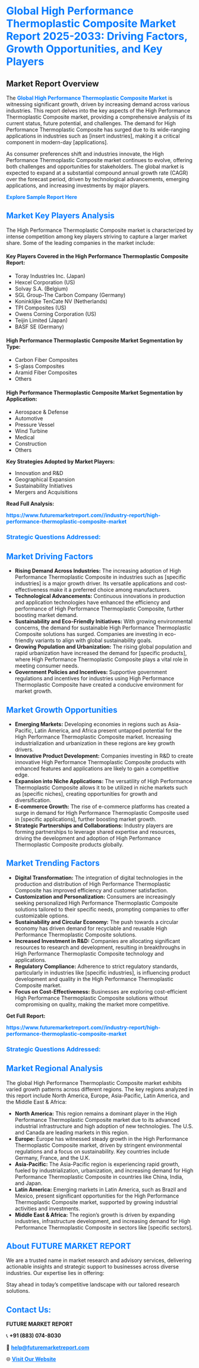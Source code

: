 <h1 style="color: #007BFF;">Global High Performance Thermoplastic Composite Market Report 2025-2033: Driving Factors, Growth Opportunities, and Key Players</h1>

<section id="overview">
<h2>Market Report Overview</h2>
<p>The <a href="https://www.futuremarketreport.com//industry-report/high-performance-thermoplastic-composite-market" style="color: #007BFF; text-decoration: none;"><strong>Global High Performance Thermoplastic Composite Market</strong></a> is witnessing significant growth, driven by increasing demand across various industries. This report delves into the key aspects of the High Performance Thermoplastic Composite market, providing a comprehensive analysis of its current status, future potential, and challenges. The demand for High Performance Thermoplastic Composite has surged due to its wide-ranging applications in industries such as [insert industries], making it a critical component in modern-day [applications].</p>
<p>As consumer preferences shift and industries innovate, the High Performance Thermoplastic Composite market continues to evolve, offering both challenges and opportunities for stakeholders. The global market is expected to expand at a substantial compound annual growth rate (CAGR) over the forecast period, driven by technological advancements, emerging applications, and increasing investments by major players.</p>
</section>

<section id="overview">
<p><a href="https://www.futuremarketreport.com//request-sample/reportId=53949" style="color: #007BFF; text-decoration: none;"><strong>Explore Sample Report Here</strong></a></p>
</section>

<section id="key-players">
<h2 style="color: #007BFF;">Market Key Players Analysis</h2>
<p>The High Performance Thermoplastic Composite market is characterized by intense competition among key players striving to capture a larger market share. Some of the leading companies in the market include:</p>
<h4>Key Players Covered in the High Performance Thermoplastic Composite Report:</h4>
<ul><li>Toray Industries Inc. (Japan)</li><li>Hexcel Corporation (US)</li><li>Solvay S.A. (Belgium)</li><li>SGL Group-The Carbon Company (Germany)</li><li>Koninklijke TenCate NV (Netherlands)</li><li>TPI Composites (US)</li><li>Owens Corning Corporation (US)</li><li>Teijin Limited (Japan)</li><li>BASF SE (Germany)</li></ul>
<h4>High Performance Thermoplastic Composite Market Segmentation by Type:</h4>
<ul><li>Carbon Fiber Composites</li><li>S-glass Composites</li><li>Aramid Fiber Composites</li><li>Others</li></ul>

<h4>High Performance Thermoplastic Composite Market Segmentation by Application:</h4>
<ul><li>Aerospace &amp; Defense</li><li>Automotive</li><li>Pressure Vessel</li><li>Wind Turbine</li><li>Medical</li><li>Construction</li><li>Others</li></ul>
<p><strong>Key Strategies Adopted by Market Players:</strong></p>
<ul>
<li>Innovation and R&D</li>
<li>Geographical Expansion</li>
<li>Sustainability Initiatives</li>
<li>Mergers and Acquisitions</li>
</ul>
</section>

<section>
<p><strong>Read Full Analysis: </strong></p><a href="https://www.futuremarketreport.com//industry-report/high-performance-thermoplastic-composite-market" style="color: #007BFF; text-decoration: none;"><strong>https://www.futuremarketreport.com//industry-report/high-performance-thermoplastic-composite-market</strong></a>
<h3 style="color: #007BFF;">Strategic Questions Addressed:</h3>
</section>

<section id="driving-factors">
<h2 style="color: #007BFF;">Market Driving Factors</h2>
<ul>
<li><strong>Rising Demand Across Industries:</strong> The increasing adoption of High Performance Thermoplastic Composite in industries such as [specific industries] is a major growth driver. Its versatile applications and cost-effectiveness make it a preferred choice among manufacturers.</li>
<li><strong>Technological Advancements:</strong> Continuous innovations in production and application technologies have enhanced the efficiency and performance of High Performance Thermoplastic Composite, further boosting market demand.</li>
<li><strong>Sustainability and Eco-Friendly Initiatives:</strong> With growing environmental concerns, the demand for sustainable High Performance Thermoplastic Composite solutions has surged. Companies are investing in eco-friendly variants to align with global sustainability goals.</li>
<li><strong>Growing Population and Urbanization:</strong> The rising global population and rapid urbanization have increased the demand for [specific products], where High Performance Thermoplastic Composite plays a vital role in meeting consumer needs.</li>
<li><strong>Government Policies and Incentives:</strong> Supportive government regulations and incentives for industries using High Performance Thermoplastic Composite have created a conducive environment for market growth.</li>
</ul>
</section>

<section id="growth-opportunities">
<h2 style="color: #007BFF;">Market Growth Opportunities</h2>
<ul>
<li><strong>Emerging Markets:</strong> Developing economies in regions such as Asia-Pacific, Latin America, and Africa present untapped potential for the High Performance Thermoplastic Composite market. Increasing industrialization and urbanization in these regions are key growth drivers.</li>
<li><strong>Innovative Product Development:</strong> Companies investing in R&D to create innovative High Performance Thermoplastic Composite products with enhanced features and applications are likely to gain a competitive edge.</li>
<li><strong>Expansion into Niche Applications:</strong> The versatility of High Performance Thermoplastic Composite allows it to be utilized in niche markets such as [specific niches], creating opportunities for growth and diversification.</li>
<li><strong>E-commerce Growth:</strong> The rise of e-commerce platforms has created a surge in demand for High Performance Thermoplastic Composite used in [specific applications], further boosting market growth.</li>
<li><strong>Strategic Partnerships and Collaborations:</strong> Industry players are forming partnerships to leverage shared expertise and resources, driving the development and adoption of High Performance Thermoplastic Composite products globally.</li>
</ul>
</section>

<section id="trending-factors">
<h2 style="color: #007BFF;">Market Trending Factors</h2>
<ul>
<li><strong>Digital Transformation:</strong> The integration of digital technologies in the production and distribution of High Performance Thermoplastic Composite has improved efficiency and customer satisfaction.</li>
<li><strong>Customization and Personalization:</strong> Consumers are increasingly seeking personalized High Performance Thermoplastic Composite solutions tailored to their specific needs, prompting companies to offer customizable options.</li>
<li><strong>Sustainability and Circular Economy:</strong> The push towards a circular economy has driven demand for recyclable and reusable High Performance Thermoplastic Composite solutions.</li>
<li><strong>Increased Investment in R&D:</strong> Companies are allocating significant resources to research and development, resulting in breakthroughs in High Performance Thermoplastic Composite technology and applications.</li>
<li><strong>Regulatory Compliance:</strong> Adherence to strict regulatory standards, particularly in industries like [specific industries], is influencing product development and quality in the High Performance Thermoplastic Composite market.</li>
<li><strong>Focus on Cost-Effectiveness:</strong> Businesses are exploring cost-efficient High Performance Thermoplastic Composite solutions without compromising on quality, making the market more competitive.</li>
</ul>
</section>

<section>
<p><strong>Get Full Report: </strong></p><a href="https://www.futuremarketreport.com//industry-report/high-performance-thermoplastic-composite-market" style="color: #007BFF; text-decoration: none;"><strong>https://www.futuremarketreport.com//industry-report/high-performance-thermoplastic-composite-market</strong></a>
<h3 style="color: #007BFF;">Strategic Questions Addressed:</h3>
</section>


<section id="regional-analysis">
<h2 style="color: #007BFF;">Market Regional Analysis</h2>
<p>The global High Performance Thermoplastic Composite market exhibits varied growth patterns across different regions. The key regions analyzed in this report include North America, Europe, Asia-Pacific, Latin America, and the Middle East & Africa:</p>
<ul>
<li><strong>North America:</strong> This region remains a dominant player in the High Performance Thermoplastic Composite market due to its advanced industrial infrastructure and high adoption of new technologies. The U.S. and Canada are leading markets in this region.</li>
<li><strong>Europe:</strong> Europe has witnessed steady growth in the High Performance Thermoplastic Composite market, driven by stringent environmental regulations and a focus on sustainability. Key countries include Germany, France, and the U.K.</li>
<li><strong>Asia-Pacific:</strong> The Asia-Pacific region is experiencing rapid growth, fueled by industrialization, urbanization, and increasing demand for High Performance Thermoplastic Composite in countries like China, India, and Japan.</li>
<li><strong>Latin America:</strong> Emerging markets in Latin America, such as Brazil and Mexico, present significant opportunities for the High Performance Thermoplastic Composite market, supported by growing industrial activities and investments.</li>
<li><strong>Middle East & Africa:</strong> The region’s growth is driven by expanding industries, infrastructure development, and increasing demand for High Performance Thermoplastic Composite in sectors like [specific sectors].</li>
</ul>
</section>

<footer>
<h2 style="color: #007BFF;">About FUTURE MARKET REPORT</h2>
<p>We are a trusted name in market research and advisory services, delivering actionable insights and strategic support to businesses across diverse industries. Our expertise lies in offering:</p>

<p>Stay ahead in today’s competitive landscape with our tailored research solutions.</p>

<h2 style="color: #007BFF;">Contact Us:</h2>
<p><strong>FUTURE MARKET REPORT</strong></p>
<p>📞 <strong>+91 (883) 074-8030</strong></p>
<p>📧 <strong><a href="mailto:help@futuremarketreport.com" style="color: #007BFF;">help@futuremarketreport.com</a></strong></p>
<p>🌐 <strong><a href="https://www.futuremarketreport.com/" style="color: #007BFF;">Visit Our Website</a></strong></p>
</footer>